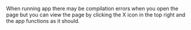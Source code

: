 When running app there may be compilation errors when you open the page but you can view the page by clicking the X icon in the top right and the app functions as it should.